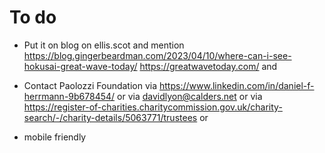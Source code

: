 # To do

* Put it on blog on ellis.scot and mention https://blog.gingerbeardman.com/2023/04/10/where-can-i-see-hokusai-great-wave-today/ https://greatwavetoday.com/ and 



* Contact Paolozzi Foundation via https://www.linkedin.com/in/daniel-f-herrmann-9b678454/ or via davidlyon@calders.net or via https://register-of-charities.charitycommission.gov.uk/charity-search/-/charity-details/5063771/trustees or 

* mobile friendly
